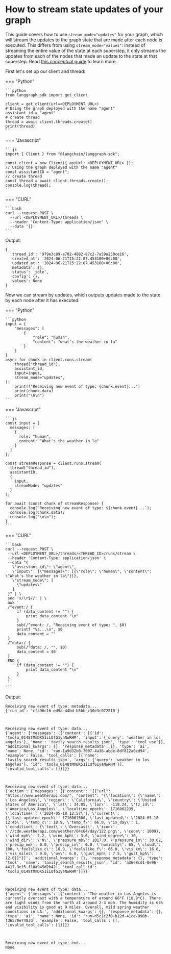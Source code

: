 # How to stream state updates of your graph

This guide covers how to use `stream_mode="updates"` for your graph, which will stream the updates to the graph state that are made after each node is executed. This differs from using `stream_mode="values"`: instead of streaming the entire value of the state at each superstep, it only streams the updates from each of the nodes that made an update to the state at that superstep. Read [this conceptual guide](https://langchain-ai.github.io/langgraph/concepts/low_level/#stream-and-astream) to learn more.

First let's set up our client and thread:

=== "Python"

    ```python
    from langgraph_sdk import get_client

    client = get_client(url=<DEPLOYMENT_URL>)
    # Using the graph deployed with the name "agent"
    assistant_id = "agent"
    # create thread
    thread = await client.threads.create()
    print(thread)
    ```

=== "Javascript"

    ```js
    import { Client } from "@langchain/langgraph-sdk";

    const client = new Client({ apiUrl: <DEPLOYMENT_URL> });
    // Using the graph deployed with the name "agent"
    const assistantID = "agent";
    // create thread
    const thread = await client.threads.create();
    console.log(thread);
    ```

=== "CURL"

    ```bash
    curl --request POST \
      --url <DEPLOYMENT_URL>/threads \
      --header 'Content-Type: application/json' \
      --data '{}'
    ```

Output:

    {
      'thread_id': '979e3c89-a702-4882-87c2-7a59a250ce16',
      'created_at': '2024-06-21T15:22:07.453100+00:00',
      'updated_at': '2024-06-21T15:22:07.453100+00:00',
      'metadata': {},
      'status': 'idle',
      'config': {},
      'values': None 
    }

Now we can stream by updates, which outputs updates made to the state by each node after it has executed:


=== "Python"

    ```python
    input = {
        "messages": [
            {
                "role": "human",
                "content": "what's the weather in la"
            }
        ]
    }
    async for chunk in client.runs.stream(
        thread["thread_id"],
        assistant_id,
        input=input,
        stream_mode="updates",
    ):
        print(f"Receiving new event of type: {chunk.event}...")
        print(chunk.data)
        print("\n\n")
    ```

=== "Javascript"

    ```js
    const input = {
      messages: [
        {
          role: "human",
          content: "What's the weather in la"
        }
      ]
    };

    const streamResponse = client.runs.stream(
      thread["thread_id"],
      assistantID,
      {
        input,
        streamMode: "updates"
      }
    );

    for await (const chunk of streamResponse) {
      console.log(`Receiving new event of type: ${chunk.event}...`);
      console.log(chunk.data);
      console.log("\n\n");
    }
    ```

=== "CURL"

    ```bash
    curl --request POST \
     --url <DEPLOYMENT_URL>/threads/<THREAD_ID>/runs/stream \
     --header 'Content-Type: application/json' \
     --data "{
       \"assistant_id\": \"agent\",
       \"input\": {\"messages\": [{\"role\": \"human\", \"content\": \"What's the weather in la\"}]},
       \"stream_mode\": [
         \"updates\"
       ]
     }" | \
     sed 's/\r$//' | \
     awk '
     /^event:/ {
         if (data_content != "") {
             print data_content "\n"
         }
         sub(/^event: /, "Receiving event of type: ", $0)
         printf "%s...\n", $0
         data_content = ""
     }
     /^data:/ {
         sub(/^data: /, "", $0)
         data_content = $0
     }
     END {
         if (data_content != "") {
             print data_content "\n"
         }
     }
     '
    ```

Output:

    Receiving new event of type: metadata...
    {'run_id': 'cfc96c16-ed9a-44bd-b5bb-c30e3c0725f0'}
    
    
    
    Receiving new event of type: data...
    {'agent': {'messages': [{'content': [{'id': 'toolu_0148tMmDK51iLQfG1yaNwRHM', 'input': {'query': 'weather in los angeles'}, 'name': 'tavily_search_results_json', 'type': 'tool_use'}], 'additional_kwargs': {}, 'response_metadata': {}, 'type': 'ai', 'name': None, 'id': 'run-1a9d32b0-7007-4a36-abde-8df812a0ed94', 'example': False, 'tool_calls': [{'name': 'tavily_search_results_json', 'args': {'query': 'weather in los angeles'}, 'id': 'toolu_0148tMmDK51iLQfG1yaNwRHM'}], 'invalid_tool_calls': []}]}}
    
    
    
    Receiving new event of type: data...
    {'action': {'messages': [{'content': '[{"url": "https://www.weatherapi.com/", "content": "{\'location\': {\'name\': \'Los Angeles\', \'region\': \'California\', \'country\': \'United States of America\', \'lat\': 34.05, \'lon\': -118.24, \'tz_id\': \'America/Los_Angeles\', \'localtime_epoch\': 1716062239, \'localtime\': \'2024-05-18 12:57\'}, \'current\': {\'last_updated_epoch\': 1716061500, \'last_updated\': \'2024-05-18 12:45\', \'temp_c\': 18.9, \'temp_f\': 66.0, \'is_day\': 1, \'condition\': {\'text\': \'Overcast\', \'icon\': \'//cdn.weatherapi.com/weather/64x64/day/122.png\', \'code\': 1009}, \'wind_mph\': 2.2, \'wind_kph\': 3.6, \'wind_degree\': 10, \'wind_dir\': \'N\', \'pressure_mb\': 1017.0, \'pressure_in\': 30.02, \'precip_mm\': 0.0, \'precip_in\': 0.0, \'humidity\': 65, \'cloud\': 100, \'feelslike_c\': 18.9, \'feelslike_f\': 66.0, \'vis_km\': 16.0, \'vis_miles\': 9.0, \'uv\': 6.0, \'gust_mph\': 7.5, \'gust_kph\': 12.0}}"}]', 'additional_kwargs': {}, 'response_metadata': {}, 'type': 'tool', 'name': 'tavily_search_results_json', 'id': 'a36e8cd1-0e96-4417-9c15-f10a945d2b42', 'tool_call_id': 'toolu_0148tMmDK51iLQfG1yaNwRHM'}]}}
    
    
    
    Receiving new event of type: data...
    {'agent': {'messages': [{'content': 'The weather in Los Angeles is currently overcast with a temperature of around 66°F (18.9°C). There are light winds from the north at around 2-3 mph. The humidity is 65% and visibility is good at 9 miles. Overall, mild spring weather conditions in LA.', 'additional_kwargs': {}, 'response_metadata': {}, 'type': 'ai', 'name': None, 'id': 'run-d5c1c2f0-b12d-41ce-990b-f36570e7483d', 'example': False, 'tool_calls': [], 'invalid_tool_calls': []}]}}
    
    
    
    Receiving new event of type: end...
    None